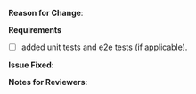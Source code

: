 **Reason for Change**:
<!-- What does this PR improve or fix in Kaito? Why is it needed? -->

**Requirements**

- [ ] added unit tests and e2e tests (if applicable).

**Issue Fixed**:
<!-- If this PR fixes GitHub issue 4321, add "Fixes #4321" to the next line. -->

**Notes for Reviewers**: